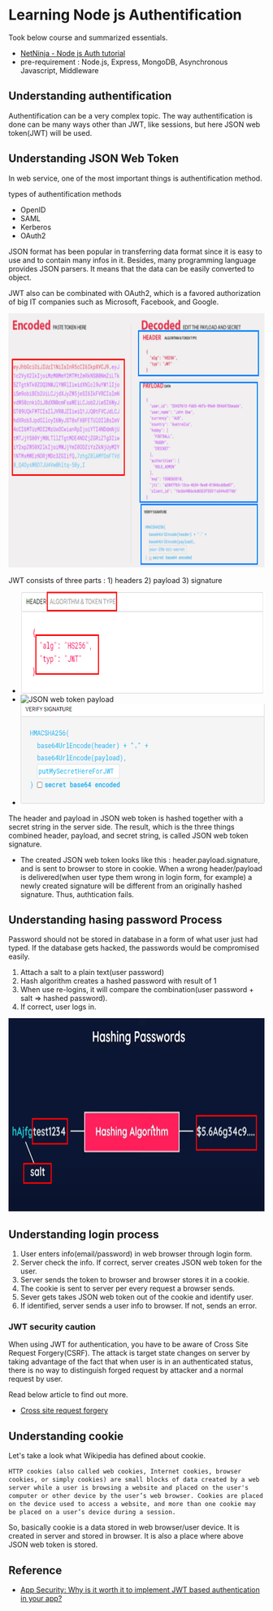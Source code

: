 # Learning Node js Authentification

Took below course and summarized essentials. 

- [NetNinja - Node js Auth tutorial](https://www.youtube.com/watch?v=SnoAwLP1a-0&list=PL4cUxeGkcC9iqqESP8335DA5cRFp8loyp&index=1&t=20s)
- pre-requirement : Node.js, Express, MongoDB, Asynchronous Javascript, Middleware


## Understanding authentification
Authentification can be a very complex topic. The way authentification is done can be many ways other than JWT, like sessions, but here JSON web token(JWT) will be used. 

## Understanding JSON Web Token
In web service, one of the most important things is authentification method. 

types of authentification methods
- OpenID
- SAML
- Kerberos
- OAuth2 

<p>
JSON format has been popular in transferring data format since it is easy to use and to contain many infos in it. Besides,  many programming language provides JSON parsers. It means that the data can be easily converted to object. 
</p>
<p>
JWT also can be combinated with OAuth2, which is a favored authorization of big IT companies such as Microsoft, Facebook, and Google.
</p>

<img src="reference/jwt-example.png" width=700 height=500 alt="JSON web token example" />

JWT consists of three parts : 1) headers 2) payload 3) signature

- <img src="reference/jwt-header.png" width=720 height=200 alt="JSON web token header" />

- <img src="reference/jwt-payload.png" width=720 height=200 alt="JSON web token payload" />

- <img src="reference/jwt-signature.png" width=720 height=200 alt="JSON web token signature" />

The header and payload in JSON web token is hashed together with a secret string in the server side. The result, which is the three things combined header, payload, and secret string, is called JSON web token signature. 

- The created JSON web token looks like this : header.payload.signature, and is sent to browser to store in cookie. When a wrong header/payload is delivered(when user type them wrong in login form, for example) a newly created signature will be different from an originally hashed signature. Thus, authtication fails. 

## Understanding hasing password Process
Password should not be stored in database in a form of what user just had typed. If the database gets hacked, the passwords would be compromised easily. 

1. Attach a salt to a plain text(user password)
2. Hash algorithm creates a hashed password with result of 1
3. When use re-logins, it will compare the combination(user password + salt => hashed password).
4. If correct, user logs in.

<img src="reference/hash-salt-pw.png" width=750 height=380 alt="hashing password" />

## Understanding login process
1. User enters info(email/password) in web browser through login form.
2. Server check the info. If correct, server creates JSON web token for the user.
3. Server sends the token to browser and browser stores it in a cookie.
4. The cookie is sent to server per every request a browser sends. 
5. Sever gets takes JSON web token out of the cookie and identify user. 
6. If identified, server sends a user info to browser. If not, sends an error.

### JWT security caution
When using JWT for authentication, you have to be aware of Cross Site Request Forgery(CSRF). The attack is target state changes on server by taking advantage of the fact that when user is in an authenticated status, there is no way to distinguish forged request by attacker and a normal request by user. 

Read below article to find out more. 

- [Cross site request forgery](https://owasp.org/www-community/attacks/csrf)

## Understanding cookie
Let's take a look what Wikipedia has defined about cookie. 

```
HTTP cookies (also called web cookies, Internet cookies, browser cookies, or simply cookies) are small blocks of data created by a web server while a user is browsing a website and placed on the user's computer or other device by the user’s web browser. Cookies are placed on the device used to access a website, and more than one cookie may be placed on a user’s device during a session.
```

So, basically cookie is a data stored in web browser/user device. It is created in server and stored in browser. It is also a place where above JSON web token is stored. 


## Reference
- [App Security: Why is it worth it to implement JWT based authentication in your app?](https://espeo.eu/blog/app-security-jwt-based-authentication/)
